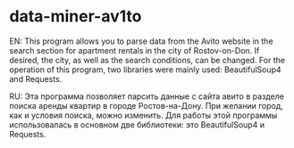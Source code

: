 # data-miner-av1to
EN: This program allows you to parse data from the Avito website in the search section for apartment rentals in the city of Rostov-on-Don. If desired, the city, as well as the search conditions, can be changed. For the operation of this program, two libraries were mainly used: BeautifulSoup4 and Requests. 

RU: Эта программа позволяет парсить данные с сайта авито в разделе поиска аренды квартир в городе Ростов-на-Дону. При желании город, как и условия поиска, можно изменить. Для работы этой программы использовалась в основном две библиотеки: это BeautifulSoup4 и Requests. 

